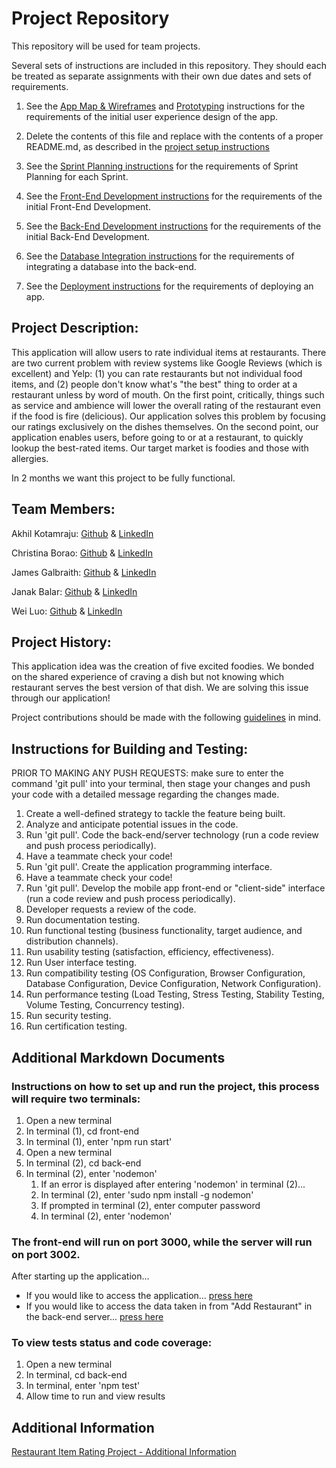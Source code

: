# Project Repository

This repository will be used for team projects.

Several sets of instructions are included in this repository. They should each be treated as separate assignments with their own due dates and sets of requirements.

1. See the [App Map & Wireframes](instructions-0a-app-map-wireframes.md) and [Prototyping](./instructions-0b-prototyping.md) instructions for the requirements of the initial user experience design of the app.

1. Delete the contents of this file and replace with the contents of a proper README.md, as described in the [project setup instructions](./instructions-0c-project-setup.md)

1. See the [Sprint Planning instructions](instructions-0d-sprint-planning.md) for the requirements of Sprint Planning for each Sprint.

1. See the [Front-End Development instructions](./instructions-1-front-end.md) for the requirements of the initial Front-End Development.

1. See the [Back-End Development instructions](./instructions-2-back-end.md) for the requirements of the initial Back-End Development.

1. See the [Database Integration instructions](./instructions-3-database.md) for the requirements of integrating a database into the back-end.

1. See the [Deployment instructions](./instructions-4-deployment.md) for the requirements of deploying an app.

## Project Description:
This application will allow users to rate individual items at restaurants. There are two current problem with review systems like Google Reviews (which is excellent) and Yelp: (1) you can rate restaurants but not individual food items, and (2) people don't know what's "the best" thing to order at a restaurant unless by word of mouth. On the first point, critically, things such as service and ambience will lower the overall rating of the restaurant even if the food is fire (delicious). Our application solves this problem by focusing our ratings exclusively on the dishes themselves. On the second point, our application enables users, before going to or at a restaurant, to quickly lookup the best-rated items. Our target market is foodies and those with allergies. 

In 2 months we want this project to be fully functional.

## Team Members:

Akhil Kotamraju:  [Github](https://github.com/ASK212) & [LinkedIn](https://www.linkedin.com/in/akhil-kotamraju/)

Christina Borao: [Github](https://github.com/crb623) & [LinkedIn](https://www.linkedin.com/in/christina-borao/)

James Galbraith: [Github](https://github.com/ajgalbraith) & [LinkedIn](https://www.linkedin.com/in/james-galbraith/)

Janak Balar: [Github](https://github.com/janakbalar) & [LinkedIn](https://www.linkedin.com/in/janak-balar-4a20731a1/)

Wei Luo: [Github](https://github.com/yl7408) & [LinkedIn](https://www.linkedin.com/in/yiwei-luo-b68b131b3/)

## Project History:
This application idea was the creation of five excited foodies. We bonded on the shared experience of craving a dish but not knowing which restaurant serves the best version of that dish. We are solving this issue through our application! 

Project contributions should be made with the following [guidelines](./CONTRIBUTING.md) in mind.

## Instructions for Building and Testing:

PRIOR TO MAKING ANY PUSH REQUESTS: make sure to enter the command 'git pull' into your terminal, then stage your changes and push your code with a detailed message regarding the changes made.

1. Create a well-defined strategy to tackle the feature being built.
2. Analyze and anticipate potential issues in the code.
3. Run 'git pull'. Code the back-end/server technology (run a code review and push process periodically).
4. Have a teammate check your code!
5. Run 'git pull'. Create the application programming interface.
6. Have a teammate check your code!
7. Run 'git pull'. Develop the mobile app front-end or "client-side" interface (run a code review and push process periodically).
8. Developer requests a review of the code.
9. Run documentation testing.
10. Run functional testing (business functionality, target audience, and distribution channels).
11. Run usability testing (satisfaction, efficiency, effectiveness).
12. Run User interface testing.
13. Run compatibility testing (OS Configuration, Browser Configuration, Database Configuration, Device Configuration, Network Configuration).
14. Run performance testing (Load Testing, Stress Testing, Stability Testing, Volume Testing, Concurrency testing).
15. Run security testing.
16. Run certification testing.

## Additional Markdown Documents
### Instructions on how to set up and run the project, this process will require two terminals:
1. Open a new terminal
2. In terminal (1), cd front-end
3. In terminal (1), enter 'npm run start'
4. Open a new terminal
5. In terminal (2), cd back-end
6. In terminal (2), enter 'nodemon'
    1. If an error is displayed after entering 'nodemon' in terminal (2)...
    2. In terminal (2), enter 'sudo npm install -g nodemon'
    3. If prompted in terminal (2), enter computer password
    4. In terminal (2), enter 'nodemon'

### The front-end will run on port 3000, while the server will run on port 3002.
After starting up the application...
- If you would like to access the application... [press here](http://localhost:3000/) 
- If you would like to access the data taken in from "Add Restaurant" in the back-end server... [press here](http://localhost:3002/restaurant/test)

### To view tests status and code coverage:
1. Open a new terminal
2. In terminal, cd back-end
3. In terminal, enter 'npm test'
4. Allow time to run and view results


## Additional Information
[Restaurant Item Rating Project - Additional Information](https://docs.google.com/document/d/1ittY0FjQa-B9_O_HnBvqj8tEV4wqiQdanH6V__-Thg4/edit?usp=sharing)